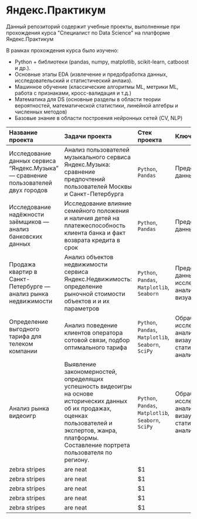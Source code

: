 # Яндекс.Практикум
Данный репозиторий содержит учебные проекты, выполненные при прохождения курса "Специалист по Data Science" на платформе Яндекс.Практикум

В рамках прохождения курса было изучено:
* Python + библиотеки (pandas, numpy, matplotlib, scikit-learn, catboost и др.).
* Основные этапы EDA (извлечение и предобработка данных, исследовательский и статистический анлаиз).
* Машинное обучение (классические алгоритмы ML, метрики ML, работа с признаками, кросс-валидация и т.д.)
* Математика для DS (основные разделы в области теории вероятностей, математической статистики, линейной алгебры и численных методов)
* Базовые знание в области построения нейронных сетей (CV, NLP)

| Название проекта | Задачи проекта | Стек проекта  | Ключевые навыки |
| :----   |:-------------   | :-----                | :----  |
| Исследование данных сервиса “Яндекс.Музыка” — сравнение пользователей двух городов | Анализ пользователей музыкального сервиса Яндекс.Музыка: сравнение  предпочтений пользователей Москвы и Санкт-Петербурга | `Python`, `Pandas`| Предобработка данных |
| Исследование надёжности заёмщиков — анализ банковских данных | Исследование влияние семейного положения и наличия детей на платежеспособность клиента банка и факт возврата кредита в срок | `Python`, `Pandas`|  Предобработка данных |
| Продажа квартир в Санкт-Петербурге — анализ рынка недвижимости | Анализ объектов недвижимости сервиса Яндекс.Недвижимость: определение рыночной стоимости объектов и и их параметров |`Python`, `Pandas`, `Matplotlib`, `Seaborn`|  Предобработка данных, исследовательский анализ, визуализация |
| Определение выгодного тарифа для телеком компании   | Анализ поведение клиентов оператора сотовой связи, подбор оптимального тарифа | `Python`, `Pandas`, `Matplotlib`, `Seaborn`, `SciPy` | Обработка и исследовательский анализ данных, визаулизация, статистический анализ | 
| Анализ рынка видеоигр    | Выявление закономерностей, определящих успешность видеоигры на основе исторических данных об их продажах, оценках пользователей и экспертов, жанра, платформы. Составление портрета пользователя по региону.         |`Python`, `Pandas`, `Matplotlib`, `Seaborn`, `SciPy`|Обработка и исследовательский анализ данных, визаулизация, статистический анализ | 
| zebra stripes    | are neat         |    $1                 |
| zebra stripes    | are neat         |    $1                 |
| zebra stripes    | are neat         |    $1                 |
| zebra stripes    | are neat         |    $1                 |
| zebra stripes    | are neat         |    $1                 |
